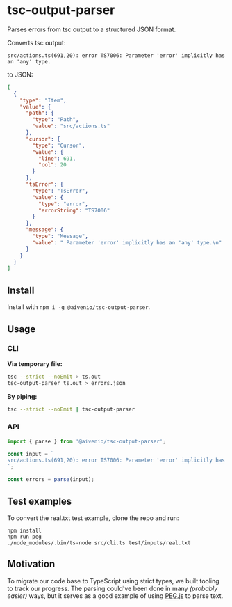 # tsc-output-parser

Parses errors from tsc output to a structured JSON format.

Converts tsc output:

```
src/actions.ts(691,20): error TS7006: Parameter 'error' implicitly has an 'any' type.
```

to JSON:

```json
[
  {
    "type": "Item",
    "value": {
      "path": {
        "type": "Path",
        "value": "src/actions.ts"
      },
      "cursor": {
        "type": "Cursor",
        "value": {
          "line": 691,
          "col": 20
        }
      },
      "tsError": {
        "type": "TsError",
        "value": {
          "type": "error",
          "errorString": "TS7006"
        }
      },
      "message": {
        "type": "Message",
        "value": " Parameter 'error' implicitly has an 'any' type.\n"
      }
    }
  }
]
```

## Install

Install with `npm i -g @aivenio/tsc-output-parser`.


## Usage


### CLI

**Via temporary file:**

```bash
tsc --strict --noEmit > ts.out
tsc-output-parser ts.out > errors.json
```

**By piping:**

```bash
tsc --strict --noEmit | tsc-output-parser
```

### API

```typescript
import { parse } from '@aivenio/tsc-output-parser';

const input = `
src/actions.ts(691,20): error TS7006: Parameter 'error' implicitly has an 'any' type.
`;

const errors = parse(input);
```


## Test examples

To convert the real.txt test example, clone the repo and run:

```
npm install
npm run peg
./node_modules/.bin/ts-node src/cli.ts test/inputs/real.txt
```


## Motivation

To migrate our code base to TypeScript using strict types, we built
tooling to track our progress. The parsing could've been done in many *(probably
easier)* ways, but it serves as a good example of using [PEG.js](https://pegjs.org/)
to parse text.
